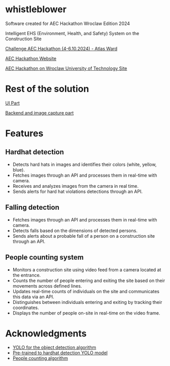 # whistleblower
Software created for AEC Hackathon Wroclaw Edition 2024

Intelligent EHS (Environment, Health, and Safety) System on the Construction Site

[Challenge AEC Hackathon (4-6.10.2024) - Atlas Ward](https://atlasward.pl/aec-hackathon-wyzwania-atlas-ward/)

[AEC Hackathon Website](https://hack.creoox.com/)

[AEC Hackathon on Wroclaw University of Technology Site](https://pwr.edu.pl/uczelnia/przed-nami/aec-hackathon-wroclaw-edition-1927.html)


# Rest of the solution

[UI Part](https://github.com/mmilian/whistleblower)

[Backend and image capture part](https://github.com/gwilczura/whistleblower)


# Features

## Hardhat detection
- Detects hard hats in images and identifies their colors (white, yellow, blue).
- Fetches images through an API and processes them in real-time with camera.
- Receives and analyzes images from the camera in real time.
- Sends alerts for hard hat violations detections through an API.

## Falling detection
- Fetches images through an API and processes them in real-time with camera.
- Detects falls based on the dimensions of detected persons.
- Sends alerts about a probable fall of a person on a construction site through an API.

## People counting system
- Monitors a construction site using video feed from a camera located at the entrance.
- Counts the number of people entering and exiting the site based on their movements across defined lines.
- Updates real-time counts of individuals on the site and communicates this data via an API.
- Distinguishes between individuals entering and exiting by tracking their coordinates.
- Displays the number of people on-site in real-time on the video frame.

# Acknowledgments  
- [YOLO for the object detection algorithm](https://github.com/ultralytics/ultralytics)
- [Pre-trained to hardhat detection YOLO model](https://github.com/keremberke/awesome-yolov8-models)
- [People counting algorithm](https://github.com/noorkhokhar99/Python-OpenCV-People-Counting-with-Gmail-Alerts)



